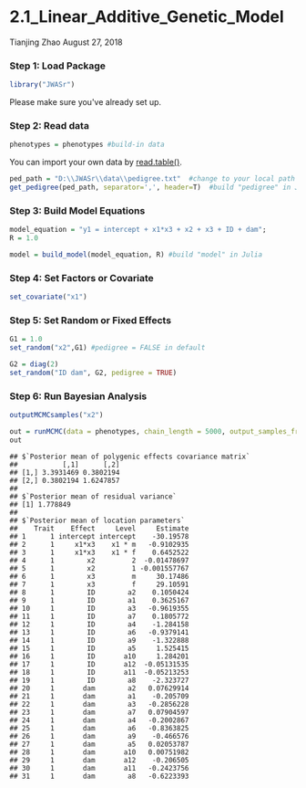 2.1\_Linear\_Additive\_Genetic\_Model
================
Tianjing Zhao
August 27, 2018

### Step 1: Load Package

``` r
library("JWASr")
```
Please make sure you've already set up.

### Step 2: Read data

``` r
phenotypes = phenotypes #build-in data
```
You can import your own data by [read.table()](https://www.rdocumentation.org/packages/utils/versions/3.5.1/topics/read.table).
``` r
ped_path = "D:\\JWASr\\data\\pedigree.txt"  #change to your local path
get_pedigree(ped_path, separator=',', header=T)  #build "pedigree" in Julia
```
 

### Step 3: Build Model Equations

``` r
model_equation = "y1 = intercept + x1*x3 + x2 + x3 + ID + dam";
R = 1.0

model = build_model(model_equation, R) #build "model" in Julia
```

### Step 4: Set Factors or Covariate

``` r
set_covariate("x1")
```


### Step 5: Set Random or Fixed Effects

``` r
G1 = 1.0
set_random("x2",G1) #pedigree = FALSE in default
```

``` r
G2 = diag(2)
set_random("ID dam", G2, pedigree = TRUE)
```


### Step 6: Run Bayesian Analysis

``` r
outputMCMCsamples("x2")
```

``` r
out = runMCMC(data = phenotypes, chain_length = 5000, output_samples_frequency = 100)
out
```

    ## $`Posterior mean of polygenic effects covariance matrix`
    ##           [,1]      [,2]
    ## [1,] 3.3931469 0.3802194
    ## [2,] 0.3802194 1.6247857
    ## 
    ## $`Posterior mean of residual variance`
    ## [1] 1.778849
    ## 
    ## $`Posterior mean of location parameters`
    ##    Trait    Effect     Level     Estimate
    ## 1      1 intercept intercept    -30.19578
    ## 2      1     x1*x3    x1 * m   -0.9102935
    ## 3      1     x1*x3    x1 * f    0.6452522
    ## 4      1        x2         2  -0.01478697
    ## 5      1        x2         1 -0.001557767
    ## 6      1        x3         m     30.17486
    ## 7      1        x3         f     29.10591
    ## 8      1        ID        a2    0.1050424
    ## 9      1        ID        a1    0.3625167
    ## 10     1        ID        a3   -0.9619355
    ## 11     1        ID        a7    0.1805772
    ## 12     1        ID        a4    -1.284158
    ## 13     1        ID        a6   -0.9379141
    ## 14     1        ID        a9    -1.322888
    ## 15     1        ID        a5     1.525415
    ## 16     1        ID       a10     1.284201
    ## 17     1        ID       a12  -0.05131535
    ## 18     1        ID       a11  -0.05213253
    ## 19     1        ID        a8    -2.323727
    ## 20     1       dam        a2   0.07629914
    ## 21     1       dam        a1    -0.205709
    ## 22     1       dam        a3   -0.2856228
    ## 23     1       dam        a7   0.07904597
    ## 24     1       dam        a4   -0.2002867
    ## 25     1       dam        a6   -0.8363825
    ## 26     1       dam        a9    -0.466576
    ## 27     1       dam        a5   0.02053787
    ## 28     1       dam       a10   0.00751982
    ## 29     1       dam       a12    -0.206505
    ## 30     1       dam       a11   -0.2423756
    ## 31     1       dam        a8   -0.6223393
